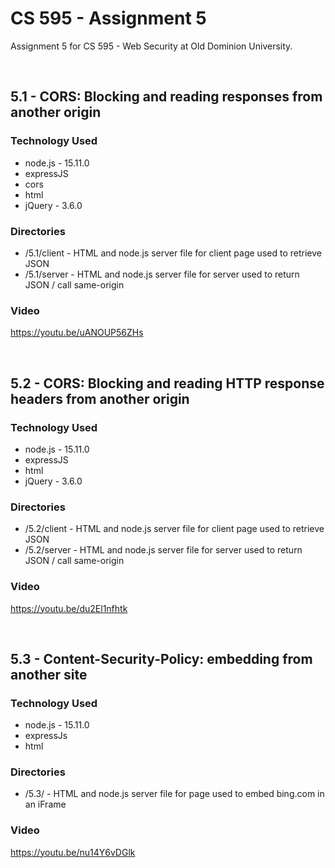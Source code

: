 # CS 595 - Assignment 5

Assignment 5 for CS 595 - Web Security at Old Dominion University. 

<br />

## 5.1 - CORS: Blocking and reading responses from another origin 

### Technology Used

* node.js - 15.11.0
* expressJS
* cors
* html
* jQuery - 3.6.0

### Directories

* /5.1/client - HTML and node.js server file for client page used to retrieve JSON
* /5.1/server - HTML and node.js server file for server used to return JSON / call same-origin

### Video

https://youtu.be/uANOUP56ZHs

<br />

## 5.2 - CORS: Blocking and reading HTTP response headers from another origin 

### Technology Used

* node.js - 15.11.0
* expressJS
* html
* jQuery - 3.6.0

### Directories

* /5.2/client - HTML and node.js server file for client page used to retrieve JSON
* /5.2/server - HTML and node.js server file for server used to return JSON / call same-origin

### Video

https://youtu.be/du2El1nfhtk

<br />

##  5.3 - Content-Security-Policy: embedding from another site

### Technology Used

* node.js - 15.11.0
* expressJs
* html

### Directories

* /5.3/ - HTML and node.js server file for page used to embed bing.com in an iFrame

### Video

https://youtu.be/nu14Y6vDGlk